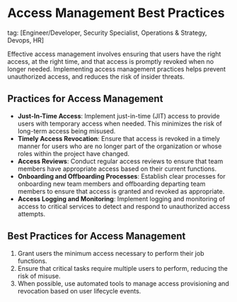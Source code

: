 # Access Management Best Practices
tag: [Engineer/Developer, Security Specialist, Operations & Strategy, Devops, HR]

Effective access management involves ensuring that users have the right access, at the right time, and that access is promptly revoked when no longer needed. Implementing access management practices helps prevent unauthorized access, and reduces the risk of insider threats.

## Practices for Access Management

- **Just-In-Time Access**: Implement just-in-time (JIT) access to provide users with temporary access when needed. This minimizes the risk of long-term access being misused.
- **Timely Access Revocation**: Ensure that access is revoked in a timely manner for users who are no longer part of the organization or whose roles within the project have changed.
- **Access Reviews**: Conduct regular access reviews to ensure that team members have appropriate access based on their current functions.
- **Onboarding and Offboarding Processes**: Establish clear processes for onboarding new team members and offboarding departing team members to ensure that access is granted and revoked as appropriate.
- **Access Logging and Monitoring**: Implement logging and monitoring of access to critical services to detect and respond to unauthorized access attempts.

## Best Practices for Access Management

1. Grant users the minimum access necessary to perform their job functions.
2. Ensure that critical tasks require multiple users to perform, reducing the risk of misuse.
3. When possible, use automated tools to manage access provisioning and revocation based on user lifecycle events.
